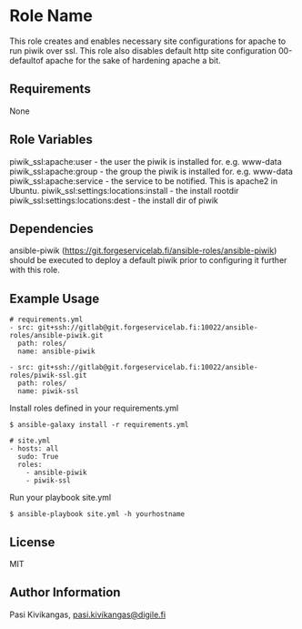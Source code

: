 Role Name
=========

This role creates and enables necessary site configurations for apache to run piwik over ssl. This role also disables default http site configuration 00-defaultof apache for the sake of hardening apache a bit.

Requirements
------------

None

Role Variables
--------------

piwik_ssl:apache:user - the user the piwik is installed for. e.g. www-data
piwik_ssl:apache:group - the group the piwik is installed for. e.g. www-data
piwik_ssl:apache:service - the service to be notified. This is apache2 in Ubuntu.
piwik_ssl:settings:locations:install - the install rootdir
piwik_ssl:settings:locations:dest - the install dir of piwik

Dependencies
------------

ansible-piwik (https://git.forgeservicelab.fi/ansible-roles/ansible-piwik) should be executed to deploy a default piwik prior to configuring it further with this role.

Example Usage
----------------

````
# requirements.yml
- src: git+ssh://gitlab@git.forgeservicelab.fi:10022/ansible-roles/ansible-piwik.git
  path: roles/
  name: ansible-piwik

- src: git+ssh://gitlab@git.forgeservicelab.fi:10022/ansible-roles/piwik-ssl.git
  path: roles/
  name: piwik-ssl
````

Install roles defined in your requirements.yml

````
$ ansible-galaxy install -r requirements.yml
````

````
# site.yml
- hosts: all
  sudo: True
  roles:
    - ansible-piwik
    - piwik-ssl
````
Run your playbook site.yml

````
$ ansible-playbook site.yml -h yourhostname
````

License
-------

MIT

Author Information
------------------

Pasi Kivikangas, pasi.kivikangas@digile.fi
